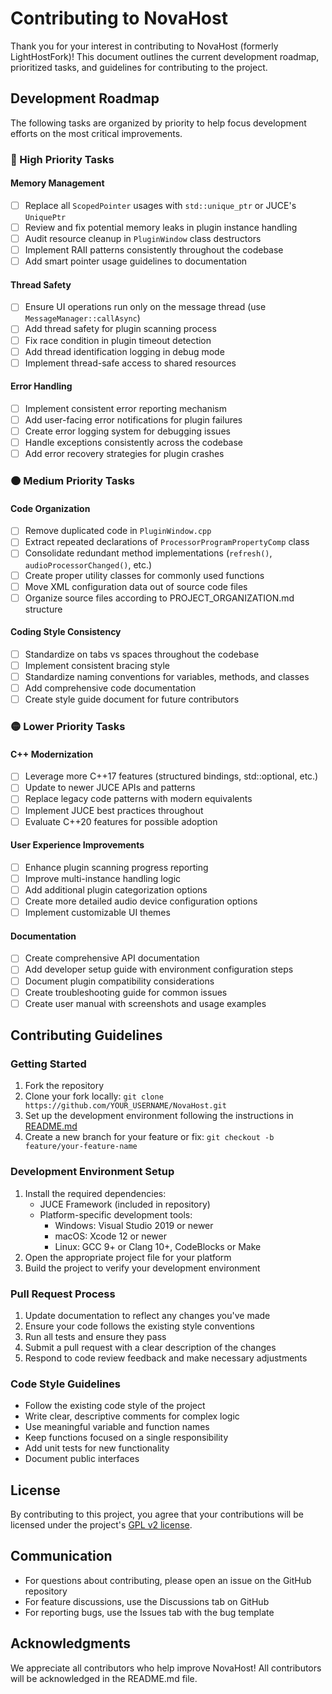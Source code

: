 # Contributing to NovaHost

Thank you for your interest in contributing to NovaHost (formerly LightHostFork)! This document outlines the current development roadmap, prioritized tasks, and guidelines for contributing to the project.

## Development Roadmap

The following tasks are organized by priority to help focus development efforts on the most critical improvements.

### 🔴 High Priority Tasks

#### Memory Management

- [ ] Replace all `ScopedPointer` usages with `std::unique_ptr` or JUCE's `UniquePtr`
- [ ] Review and fix potential memory leaks in plugin instance handling
- [ ] Audit resource cleanup in `PluginWindow` class destructors
- [ ] Implement RAII patterns consistently throughout the codebase
- [ ] Add smart pointer usage guidelines to documentation

#### Thread Safety

- [ ] Ensure UI operations run only on the message thread (use `MessageManager::callAsync`)
- [ ] Add thread safety for plugin scanning process
- [ ] Fix race condition in plugin timeout detection
- [ ] Add thread identification logging in debug mode
- [ ] Implement thread-safe access to shared resources

#### Error Handling

- [ ] Implement consistent error reporting mechanism
- [ ] Add user-facing error notifications for plugin failures
- [ ] Create error logging system for debugging issues
- [ ] Handle exceptions consistently across the codebase
- [ ] Add error recovery strategies for plugin crashes

### 🟠 Medium Priority Tasks

#### Code Organization

- [ ] Remove duplicated code in `PluginWindow.cpp`
- [ ] Extract repeated declarations of `ProcessorProgramPropertyComp` class
- [ ] Consolidate redundant method implementations (`refresh()`, `audioProcessorChanged()`, etc.)
- [ ] Create proper utility classes for commonly used functions
- [ ] Move XML configuration data out of source code files
- [ ] Organize source files according to PROJECT_ORGANIZATION.md structure

#### Coding Style Consistency

- [ ] Standardize on tabs vs spaces throughout the codebase
- [ ] Implement consistent bracing style
- [ ] Standardize naming conventions for variables, methods, and classes
- [ ] Add comprehensive code documentation
- [ ] Create style guide document for future contributors

### 🟡 Lower Priority Tasks

#### C++ Modernization

- [ ] Leverage more C++17 features (structured bindings, std::optional, etc.)
- [ ] Update to newer JUCE APIs and patterns
- [ ] Replace legacy code patterns with modern equivalents
- [ ] Implement JUCE best practices throughout
- [ ] Evaluate C++20 features for possible adoption

#### User Experience Improvements

- [ ] Enhance plugin scanning progress reporting
- [ ] Improve multi-instance handling logic
- [ ] Add additional plugin categorization options
- [ ] Create more detailed audio device configuration options
- [ ] Implement customizable UI themes

#### Documentation

- [ ] Create comprehensive API documentation
- [ ] Add developer setup guide with environment configuration steps
- [ ] Document plugin compatibility considerations
- [ ] Create troubleshooting guide for common issues
- [ ] Create user manual with screenshots and usage examples

## Contributing Guidelines

### Getting Started

1. Fork the repository
2. Clone your fork locally: `git clone https://github.com/YOUR_USERNAME/NovaHost.git`
3. Set up the development environment following the instructions in [README.md](readme.md)
4. Create a new branch for your feature or fix: `git checkout -b feature/your-feature-name`

### Development Environment Setup

1. Install the required dependencies:
   - JUCE Framework (included in repository)
   - Platform-specific development tools:
     - Windows: Visual Studio 2019 or newer
     - macOS: Xcode 12 or newer
     - Linux: GCC 9+ or Clang 10+, CodeBlocks or Make
2. Open the appropriate project file for your platform
3. Build the project to verify your development environment

### Pull Request Process

1. Update documentation to reflect any changes you've made
2. Ensure your code follows the existing style conventions
3. Run all tests and ensure they pass
4. Submit a pull request with a clear description of the changes
5. Respond to code review feedback and make necessary adjustments

### Code Style Guidelines

- Follow the existing code style of the project
- Write clear, descriptive comments for complex logic
- Use meaningful variable and function names
- Keep functions focused on a single responsibility
- Add unit tests for new functionality
- Document public interfaces

## License

By contributing to this project, you agree that your contributions will be licensed under the project's [GPL v2 license](license).

## Communication

- For questions about contributing, please open an issue on the GitHub repository
- For feature discussions, use the Discussions tab on GitHub
- For reporting bugs, use the Issues tab with the bug template

## Acknowledgments

We appreciate all contributors who help improve NovaHost! All contributors will be acknowledged in the README.md file.
